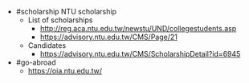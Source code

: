 - #scholarship NTU scholarship
	- List of scholarships
		- http://reg.aca.ntu.edu.tw/newstu/UND/collegestudents.asp
		- https://advisory.ntu.edu.tw/CMS/Page/21
	- Candidates
		- https://advisory.ntu.edu.tw/CMS/ScholarshipDetail?id=6945
- #go-abroad
	- https://oia.ntu.edu.tw/